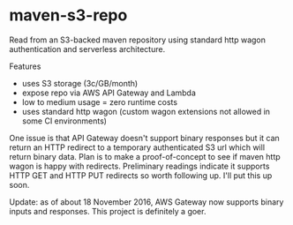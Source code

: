 # maven-s3-repo
Read from an S3-backed maven repository using standard http wagon authentication and serverless architecture.

Features
* uses S3 storage (3c/GB/month)
* expose repo via AWS API Gateway and Lambda
* low to medium usage = zero runtime costs
* uses standard http wagon (custom wagon extensions not allowed in some CI environments)

One issue is that API Gateway doesn't support binary responses but it can return an HTTP redirect to a temporary authenticated S3 url which will return binary data. Plan is to make a proof-of-concept to see if maven http wagon is happy with redirects. Preliminary readings indicate it supports HTTP GET and HTTP PUT redirects so worth following up. I'll put this up soon.

Update: as of about 18 November 2016, AWS Gateway now supports binary inputs and responses. This project is definitely a goer.
